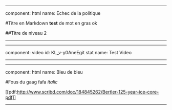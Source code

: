 * * *
component: html
name: Echec de la politique

#Titre en Markdown
**test** de mot en gras
ok

##Titre de niveau 2

* * *

* * *
component: video
id: KL_v-y0AneEgit stat
name: Test Video

* * *

* * *
component: html
name: Bleu de bleu

#Fous du gaag
fafa *italic*

[[pdf:http://www.scribd.com/doc/184845262/Bertler-125-year-ice-core-pdf]]

* * *
